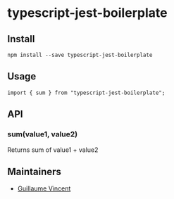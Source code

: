 # typescript-jest-boilerplate

## Install

```
npm install --save typescript-jest-boilerplate
```

## Usage

```
import { sum } from "typescript-jest-boilerplate";
```

## API

### sum(value1, value2)

Returns sum of value1 + value2

## Maintainers

- [Guillaume Vincent](https://github.com/guillaumevincent)
